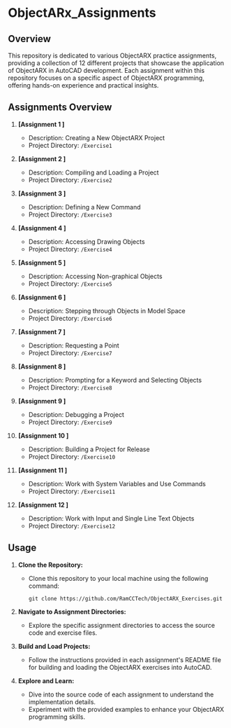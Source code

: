 # ObjectARx_Assignments 
## Overview
 
This repository is dedicated to various ObjectARX practice assignments, providing a collection of 12 different projects that showcase the application of ObjectARX in AutoCAD development. Each assignment within this repository focuses on a specific aspect of ObjectARX programming, offering hands-on experience and practical insights.
 
## Assignments Overview
 
1. **[Assignment 1 ]**
   - Description: Creating a New ObjectARX Project
   - Project Directory: `/Exercise1`
 
2. **[Assignment 2 ]**
   - Description: Compiling and Loading a Project
   - Project Directory: `/Exercise2`
 
3. **[Assignment 3 ]**
   - Description: Defining a New Command
   - Project Directory: `/Exercise3`
4. **[Assignment 4 ]**
   - Description: Accessing Drawing Objects
   - Project Directory: `/Exercise4`
5. **[Assignment 5 ]**
   - Description: Accessing Non-graphical Objects
   - Project Directory: `/Exercise5`
6. **[Assignment 6 ]**
   - Description: Stepping through Objects in Model Space
   - Project Directory: `/Exercise6`
7. **[Assignment 7 ]**
   - Description: Requesting a Point
   - Project Directory: `/Exercise7`
8. **[Assignment 8 ]**
   - Description: Prompting for a Keyword and Selecting Objects
   - Project Directory: `/Exercise8`
9. **[Assignment 9 ]**
   - Description: Debugging a Project
   - Project Directory: `/Exercise9`
10. **[Assignment 10 ]**
       - Description: Building a Project for Release
       - Project Directory: `/Exercise10`
11. **[Assignment 11 ]**
     - Description: Work with System Variables and Use Commands
     - Project Directory: `/Exercise11`
 
12. **[Assignment 12 ]**
    - Description: Work with Input and Single Line Text Objects
    - Project Directory: `/Exercise12`
 
## Usage
 
1. **Clone the Repository:**
   - Clone this repository to your local machine using the following command:
     ```
     git clone https://github.com/RamCCTech/ObjectARX_Exercises.git
     ```
 
2. **Navigate to Assignment Directories:**
   - Explore the specific assignment directories to access the source code and exercise files.
 
3. **Build and Load Projects:**
   - Follow the instructions provided in each assignment's README file for building and loading the ObjectARX exercises into AutoCAD.
 
4. **Explore and Learn:**
   - Dive into the source code of each assignment to understand the implementation details.
   - Experiment with the provided examples to enhance your ObjectARX programming skills.
